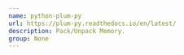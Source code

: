 ```yaml
---
name: python-plum-py
url: https://plum-py.readthedocs.io/en/latest/
description: Pack/Unpack Memory.
group: None
---
```


